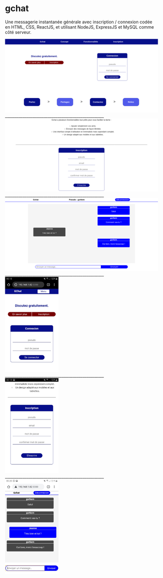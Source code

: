 # gchat
Une messagerie instantanée générale avec inscription / connexion codée en HTML, CSS, ReactJS, et utilisant NodeJS, ExpressJS et MySQL comme côté serveur.

<img src="screenshots/gchat1.png" alt=""/>
___________________________________________________<br/>
<img src="screenshots/gchat2.png" alt=""/>
___________________________________________________<br/>
<img src="screenshots/gchat3.png" alt=""/>
___________________________________________________<br/>
<img width="35%" src="screenshots/gchat4.jpeg" alt=""/>
___________________________________________________<br/>
<img width="35%" src="screenshots/gchat5.jpeg" alt=""/>
___________________________________________________<br/>
<img width="35%" src="screenshots/gchat6.jpeg" alt=""/>


